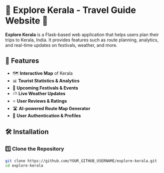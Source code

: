 # 🌴 Explore Kerala - Travel Guide Website 🌴

**Explore Kerala** is a Flask-based web application that helps users plan their trips to Kerala, India. It provides features such as route planning, analytics, and real-time updates on festivals, weather, and more.

## 🚀 Features
- 🗺 **Interactive Map** of Kerala  
- 📊 **Tourist Statistics & Analytics**  
- 🎉 **Upcoming Festivals & Events**  
- ⛅ **Live Weather Updates**  
- ⭐ **User Reviews & Ratings**  
- 🛣 **AI-powered Route Map Generator**  
- 🔐 **User Authentication & Profiles**  

## 🛠 Installation

### 1️⃣ Clone the Repository
```sh
git clone https://github.com/YOUR_GITHUB_USERNAME/explore-kerala.git
cd explore-kerala
